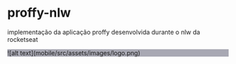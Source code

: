 # proffy-nlw
implementação da aplicação proffy desenvolvida durante o nlw da rocketseat
<div style="background:#a8a8b3;">
![alt text](mobile/src/assets/images/logo.png)
<div>

